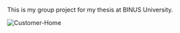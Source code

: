 This is my group project for my thesis at BINUS University.


![Customer-Home](https://github.com/user-attachments/assets/f6b7f514-5ef0-4a3a-9e04-f737b2a0e5e5)
